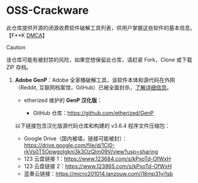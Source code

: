 # OSS-Crackware
此仓库提供开源的闭源收费软件破解工具列表，供用户掌握这些软件的基本信息。【F**K [DMCA](https://baike.baidu.com/item/%E6%95%B0%E5%AD%97%E5%8D%83%E5%B9%B4%E7%89%88%E6%9D%83%E6%B3%95/618727)】

> [!CAUTION]
>
> 该仓库可能有被封禁的风险，如果您想保留此仓库，请赶紧 Fork，Clone 或下载 ZIP 存档。

1. **Adobe GenP**：Adobe 全家桶破解工具，该软件本体和源代码在外网（Reddit, 互联网档案馆，GitHub）已被全面封杀，[了解详细信息](https://github.com/github/dmca/blob/master/2025/06/2025-06-18-adobe.md)。
   
    - etherized 维护的 **GenP 汉化版**：
      
      - GitHub 仓库：https://github.com/etherized/GenP

    以下链接包含汉化版源代码仓库和构建的 v3.6.4 程序文件压缩包：
   
      - Google Drive（国内被墙，链接可能被封）：https://drive.google.com/file/d/1CI0-rkVs0T5OpwgoIgkni3k3OzQIm09V/view?usp=sharing
      - 123 云盘链接 1：https://www.123684.com/s/kPxoTd-OfWxH
      - 123 云盘链接 2：https://www.123865.com/s/kPxoTd-OfWxH
      - 蓝奏云链接：https://micro201014.lanzouw.com/i18mp31yi1sb
